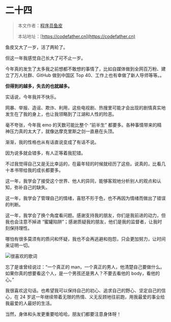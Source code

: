 # 二十四

> 本文作者：[程序员鱼皮](https://yuyuanweb.feishu.cn/wiki/Abldw5WkjidySxkKxU2cQdAtnah)
>
> 本站地址：[https://codefather.cn](https://codefather.cn)

鱼皮又大了一岁，活了两轮了。

但这一年我感觉自己长大了可不止一岁。

今年真的发生了太多我之前想都不敢想的事情了，比如自媒体做到全网百万粉、建立了万人社群、GitHub 做到中国区 Top 40、工作上也有幸做了新人导师等等。。

**但得到的越多，失去的也就越多。**

实话说，今年我并不快乐。

网暴、举报、造谣、欺诈、利用，这些电视剧、热搜里可能才会出现的剧情真实地发生在了我的身上，也让我领略到了江湖和人性的险恶。

毫不夸张，今年我 emo 的天数可能比整个 “前半生” 都要多。各种事情带来的精神压力真的太大了，就像达摩克里斯之剑一直悬在头顶。

渐渐，我的性格也从有话直说变成了有话不说。

因为说多就会错多，有人正等着我犯错。

不过我觉得自己又是无比幸运的，在最年轻的时候就经历了这些。说真的，比看几十本书带给我的成长都要多。

这一年，我学会了接受这个世界、他人的异同，能够客观地分析别人的观点和认知，弥补自己的缺失。

这一年，我学会了管理自己的情绪，喜怒不形于色，也不再因为情绪而做出了错误的判断。

这一年，我学会了换个角度看问题。感谢支持我的朋友，你们是我前进的动力，但我也会注意不掉进 “蜜罐陷阱”；感谢质疑我的朋友，他们是我的监督者，让我时刻保持理性。

哪怕有很多莫须有的质问和怀疑，我也不会再逃避和抱怨，只会更加努力，让时间来证明一切。

![](https://pic.yupi.icu/5563/202311031434126.png)很喜欢的歌词

忘了是谁曾经说过：“一个真正的 man，一个真正的男人，他清楚自己要做什么。如果你真的想要看这个人，是一个男孩还是男人？不要去看他的 body，看他的心。”

我很喜欢这句话。也希望我可以保持自己的初心、追求自己的野心、坚定自己的信心，在 24 岁这一年继续带着无限的热情、义无反顾地往前跑，用我最爱的事业给我最爱的人最好的生活。

当然，身体和头发更重要哈哈哈，朋友们都要注意身体呀！
